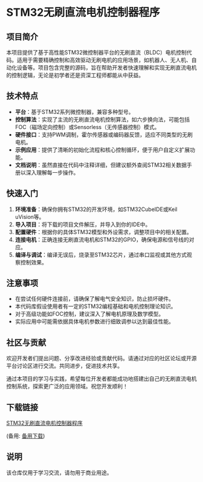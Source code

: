 # STM32无刷直流电机控制器程序

## 项目简介

本项目提供了基于高性能STM32微控制器平台的无刷直流（BLDC）电机控制代码。适用于需要精确控制和高效驱动无刷电机的应用场景，如机器人、无人机、自动化设备等。项目包含完整的源码，旨在帮助开发者快速理解和实现无刷直流电机的控制逻辑，无论是初学者还是资深工程师都能从中获益。

## 技术特点

- **平台**：基于STM32系列微控制器，兼容多种型号。
- **控制算法**：实现了主流的无刷直流电机控制算法，如六步换向法，可能包括FOC（磁场定向控制）或Sensorless（无传感器控制）模式。
- **硬件接口**：支持PWM调制，霍尔传感器或编码器反馈，适应不同类型的无刷电机。
- **示例应用**：提供了清晰的初始化流程和核心控制循环，便于用户自定义扩展功能。
- **文档说明**：虽然直接在代码中注释详细，但建议额外查阅STM32相关数据手册以深入理解每一步操作。

## 快速入门

1. **环境准备**：确保你拥有STM32的开发环境，如STM32CubeIDE或Keil uVision等。
2. **导入项目**：将下载的项目文件解压，并导入到你的IDE中。
3. **配置硬件**：根据你的具体STM32模型和外设需求，调整项目中的相关配置。
4. **连接电机**：正确连接无刷直流电机和STM32的GPIO，确保电源和信号线的对应。
5. **编译与调试**：编译无误后，烧录至STM32芯片，通过串口监视或其他方式观察控制效果。

## 注意事项

- 在尝试任何硬件连接前，请确保了解电气安全知识，防止损坏硬件。
- 本代码库假设使用者有一定的STM32编程基础和电机控制理论知识。
- 对于高级功能如FOC控制，建议深入了解电机原理及数学模型。
- 实际应用中可能需依据具体电机参数进行细致调参以达到最佳性能。

## 社区与贡献

欢迎开发者们提出问题、分享改进经验或贡献代码。请通过对应的社区论坛或开源平台讨论区进行交流。共同进步，促进技术共享。

通过本项目的学习与实践，希望每位开发者都能成功地搭建出自己的无刷直流电机控制系统，探索更广泛的应用领域。祝您开发顺利！

## 下载链接
[STM32无刷直流电机控制器程序](https://pan.quark.cn/s/55d294f9de86) 

(备用: [备用下载](https://pan.baidu.com/s/1vzRmIz6Xu0-8M9U1DS8NIg?pwd=1234))

## 说明

该仓库仅用于学习交流，请勿用于商业用途。
